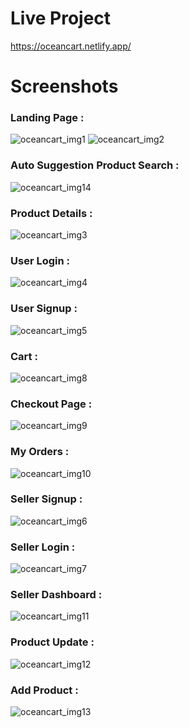 <h1>Live Project</h1>
<a href="https://oceancart.netlify.app/">https://oceancart.netlify.app/</a>

<h1>Screenshots</h1>

<h3>Landing Page :</h3>
<img src="https://raw.githubusercontent.com/callme-ocean/callme-ocean/main/projectScreenshots/oceanCart/oceancart_img1.png" alt="oceancart_img1"/>

<img src="https://raw.githubusercontent.com/callme-ocean/callme-ocean/main/projectScreenshots/oceanCart/oceancart_img2.png" alt="oceancart_img2"/>

</br>
<h3>Auto Suggestion Product Search :</h3>
<img src="https://raw.githubusercontent.com/callme-ocean/callme-ocean/main/projectScreenshots/oceanCart/oceancart_img14.png" alt="oceancart_img14"/>

</br>
<h3>Product Details :</h3>
<img src="https://raw.githubusercontent.com/callme-ocean/callme-ocean/main/projectScreenshots/oceanCart/oceancart_img3.png" alt="oceancart_img3"/>

</br>
<h3>User Login :</h3>
<img src="https://raw.githubusercontent.com/callme-ocean/callme-ocean/main/projectScreenshots/oceanCart/oceancart_img4.png" alt="oceancart_img4"/>

</br>
<h3>User Signup :</h3>
<img src="https://raw.githubusercontent.com/callme-ocean/callme-ocean/main/projectScreenshots/oceanCart/oceancart_img5.png" alt="oceancart_img5"/>

</br>
<h3>Cart :</h3>
<img src="https://raw.githubusercontent.com/callme-ocean/callme-ocean/main/projectScreenshots/oceanCart/oceancart_img8.png" alt="oceancart_img8"/>

</br>
<h3>Checkout Page :</h3>
<img src="https://raw.githubusercontent.com/callme-ocean/callme-ocean/main/projectScreenshots/oceanCart/oceancart_img9.png" alt="oceancart_img9"/>

</br>
<h3>My Orders :</h3>
<img src="https://raw.githubusercontent.com/callme-ocean/callme-ocean/main/projectScreenshots/oceanCart/oceancart_img10.png" alt="oceancart_img10"/>

</br>
<h3>Seller Signup :</h3>
<img src="https://raw.githubusercontent.com/callme-ocean/callme-ocean/main/projectScreenshots/oceanCart/oceancart_img6.png" alt="oceancart_img6"/>

</br>
<h3>Seller Login :</h3>
<img src="https://raw.githubusercontent.com/callme-ocean/callme-ocean/main/projectScreenshots/oceanCart/oceancart_img7.png" alt="oceancart_img7"/>

</br>
<h3>Seller Dashboard :</h3>
<img src="https://raw.githubusercontent.com/callme-ocean/callme-ocean/main/projectScreenshots/oceanCart/oceancart_img11.png" alt="oceancart_img11"/>

</br>
<h3>Product Update :</h3>
<img src="https://raw.githubusercontent.com/callme-ocean/callme-ocean/main/projectScreenshots/oceanCart/oceancart_img12.png" alt="oceancart_img12"/>

</br>
<h3>Add Product :</h3>
<img src="https://raw.githubusercontent.com/callme-ocean/callme-ocean/main/projectScreenshots/oceanCart/oceancart_img13.png" alt="oceancart_img13"/>

